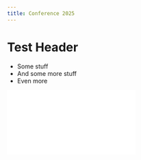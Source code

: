 ```yaml
---
title: Conference 2025
---
```


# Test Header

- Some stuff
- And some more stuff
- Even more

![logo](hhu_logo.pdf)
